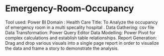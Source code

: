 # Emergency-Room-Occupancy
Tool used: Power BI 
Domain : Health Care 
Title: To Analyze the  occupancy of emergency room in a multi specality hospital .
Data Gathering: csv file 
Data Transformation: Power Query Editor 
Data Modelling: Power Pivot for complex calculations and establish table relationships. 
Report Generation: Drag and drop various visuals into a single page report in order to visualize the data and frame a story to demonstrate the analysis. 
